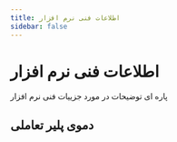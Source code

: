 ```yaml
---
title: اطلاعات فنی نرم افزار
sidebar: false
---
```


# اطلاعات فنی نرم افزار

پاره ای توضیحات در مورد جزییات فنی نرم افزار

## دموی پلیر تعاملی

<InteractivePlayer />
